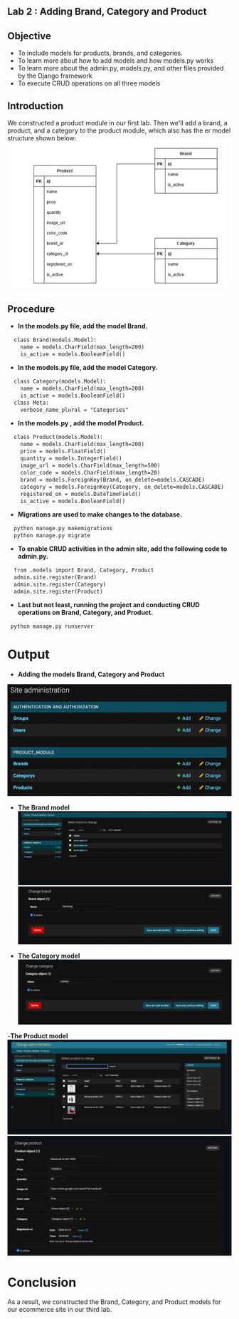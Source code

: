 ## Lab 2 : Adding Brand, Category and Product

## Objective
- To include models for products, brands, and categories.
- To learn more about how to add models and how models.py works 
- To learn more about the admin.py, models.py, and other files provided by the Django framework 
- To execute CRUD operations on all three models

## Introduction
We constructed a product module in our first lab. Then we'll add a brand, a product, and a category to the product module, which also has the er model structure shown below:
![Er diagram, the product module](/img/er.png)

## Procedure 
- **In the models.py file, add the model Brand.**

```
  class Brand(models.Model):
    name = models.CharField(max_length=200)
    is_active = models.BooleanField()
```
- **In the models.py file, add the model Category.**

```
  class Category(models.Model):
    name = models.CharField(max_length=200)
    is_active = models.BooleanField()
  class Meta:
    verbose_name_plural = "Categories"
```
- **In the models.py , add the model Product.**

```
  class Product(models.Model):
    name = models.CharField(max_length=200)
    price = models.FloatField()
    quantity = models.IntegerField()
    image_url = models.CharField(max_length=500)
    color_code = models.CharField(max_length=20)
    brand = models.ForeignKey(Brand, on_delete=models.CASCADE)
    category = models.ForeignKey(Category, on_delete=models.CASCADE)
    registered_on = models.DateTimeField()
    is_active = models.BooleanField()
```
- **Migrations are used to make changes to the database.**

```
  python manage.py makemigrations
  python manage.py migrate
```
- **To enable CRUD activities in the admin site, add the following code to admin.py.**

```
  from .models import Brand, Category, Product
  admin.site.register(Brand)
  admin.site.register(Category)
  admin.site.register(Product)
```

- **Last but not least, running the project and conducting CRUD operations on Brand, Category, and Product.**

```
 python manage.py runserver
```

# Output
- **Adding the models Brand, Category and Product**


![](/img/add.png)
- **The Brand model**
![](/img/286254463_3244535365866940_2137281158970490895_n.png)
![](/img/cb.png)


- **The Category model**
![](/img/c2.png)

-**The Product model**
![](/img/p1.png)
![](/img/p2.png)

# Conclusion
As a result, we constructed the Brand, Category, and Product models for our ecommerce site in our third lab. 